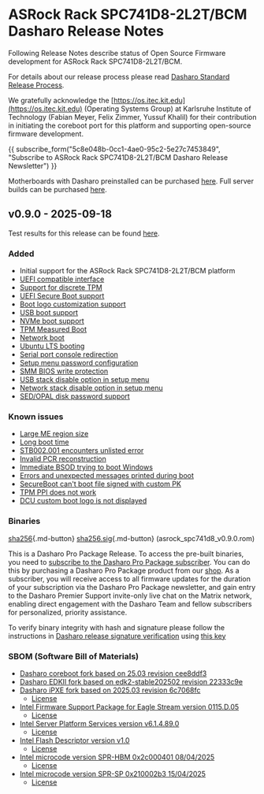 # ASRock Rack SPC741D8-2L2T/BCM Dasharo Release Notes

Following Release Notes describe status of Open Source Firmware development
for ASRock Rack SPC741D8-2L2T/BCM.

For details about our release process please read
[Dasharo Standard Release Process](../../dev-proc/standard-release-process.md).

We gratefully acknowledge the [https://os.itec.kit.edu](https://os.itec.kit.edu)
(Operating Systems Group) at Karlsruhe Institute of Technology (Fabian Meyer,
Felix Zimmer, Yussuf Khalil) for their contribution in initiating the coreboot
port for this platform and supporting open-source firmware development.

{{ subscribe_form("5c8e048b-0cc1-4ae0-95c2-5e27c7453849",
"Subscribe to ASRock Rack SPC741D8-2L2T/BCM Dasharo Release Newsletter") }}

Motherboards with Dasharo preinstalled can be purchased
[here](https://shop.3mdeb.com/product/asrock-spc741d8-2l2t-bcm-dasharo-pro/).
Full server builds can be purchased
[here](https://shop.3mdeb.com/product/asrock-spc741d8-2l2t-bcm-dasharo-pro-full-build/).

## v0.9.0 - 2025-09-18

Test results for this release can be found
[here](https://github.com/Dasharo/osfv-results/blob/main/boards/ASRock/SPC741D8-2L2T-BCM/).

### Added

- Initial support for the ASRock Rack SPC741D8-2L2T/BCM platform
- [UEFI compatible interface](https://docs.dasharo.com/unified-test-documentation/dasharo-compatibility/30M-uefi-compatible-interface/)
- [Support for discrete TPM](https://docs.dasharo.com/unified-test-documentation/dasharo-security/200-tpm-support/)
- [UEFI Secure Boot support](https://docs.dasharo.com/unified-test-documentation/dasharo-security/206-secure-boot/)
- [Boot logo customization support](https://docs.dasharo.com/unified-test-documentation/dasharo-compatibility/328-logo-customization-functionality/)
- [USB boot support](https://docs.dasharo.com/unified-test-documentation/dasharo-compatibility/31N-usb-boot/)
- [NVMe boot support](https://docs.dasharo.com/unified-test-documentation/dasharo-compatibility/312-nvme-support/)
- [TPM Measured Boot](https://docs.dasharo.com/unified-test-documentation/dasharo-security/203-measured-boot/)
- [Network boot](https://docs.dasharo.com/unified-test-documentation/dasharo-compatibility/315b-netboot-utilities/)
- [Ubuntu LTS booting](https://docs.dasharo.com/unified-test-documentation/dasharo-compatibility/308-debian-stable-and-ubuntu-lts-support/)
- [Serial port console redirection](https://docs.dasharo.com/unified-test-documentation/dasharo-compatibility/31G-ec-and-superio/#sio004001-serial-port-in-firmware)
- [Setup menu password configuration](https://docs.dasharo.com/dasharo-menu-docs/overview/#user-password-management)
- [SMM BIOS write protection](https://docs.dasharo.com/dasharo-menu-docs/dasharo-system-features/#dasharo-security-options)
- [USB stack disable option in setup menu](https://docs.dasharo.com/dasharo-menu-docs/dasharo-system-features/#usb-configuration)
- [Network stack disable option in setup menu](https://docs.dasharo.com/dasharo-menu-docs/dasharo-system-features/#networking-options)
- [SED/OPAL disk password support](https://www.github.com/dasharo/dasharo-issues/issues/161)

### Known issues

- [Large ME region size](https://github.com/Dasharo/dasharo-issues/issues/1586)
- [Long boot time](https://github.com/Dasharo/dasharo-issues/issues/1585)
- [STB002.001 encounters unlisted error](https://github.com/Dasharo/dasharo-issues/issues/1013)
- [Invalid PCR reconstruction](https://github.com/Dasharo/dasharo-issues/issues/1608)
- [Immediate BSOD trying to boot Windows](https://github.com/Dasharo/dasharo-issues/issues/1598)
- [Errors and unexpected messages printed during boot](https://github.com/Dasharo/dasharo-issues/issues/1609)
- [SecureBoot can't boot file signed with custom PK](https://github.com/Dasharo/dasharo-issues/issues/1610)
- [TPM PPI does not work](https://github.com/Dasharo/dasharo-issues/issues/1602)
- [DCU custom boot logo is not displayed](https://github.com/Dasharo/dasharo-issues/issues/1629)

### Binaries

[sha256][asrock_spc741d8_v0.9.0.rom_hash]{.md-button}
[sha256.sig][asrock_spc741d8_v0.9.0.rom_sig]{.md-button}
(asrock_spc741d8_v0.9.0.rom)

This is a Dasharo Pro Package Release. To access the pre-built binaries,
you need to [subscribe to the Dasharo Pro Package subscriber](../../ways-you-can-help-us.md#become-a-dasharo-pro-package-subscriber).
You can do this by purchasing a Dasharo Pro Package product from our
[shop](https://shop.3mdeb.com/product/asrock-spc741d8-2l2t-bcm-dasharo-pro-full-build/).
As a subscriber, you will receive access to all firmware updates for the
duration of your subscription via the Dasharo Pro Package newsletter, and
gain entry to the Dasharo Premier Support invite-only live chat on the Matrix
network, enabling direct engagement with the Dasharo Team and fellow
subscribers for personalized, priority assistance.

To verify binary integrity with hash and signature please follow the
instructions in [Dasharo release signature verification](../../guides/signature-verification.md)
using [this key](https://raw.githubusercontent.com/3mdeb/3mdeb-secpack/refs/heads/master/dasharo/asrock_spc741d8/dasharo-release-0.x-compatible-with-asrock-spc741d8-signing-key.asc)

### SBOM (Software Bill of Materials)

- [Dasharo coreboot fork based on 25.03 revision cee8ddf3](https://github.com/Dasharo/coreboot/tree/cee8ddf3)
- [Dasharo EDKII fork based on edk2-stable202502 revision 22333c9e](https://github.com/Dasharo/edk2/tree/22333c9e)
- [Dasharo iPXE fork based on 2025.03 revision 6c7068fc](https://github.com/Dasharo/ipxe/tree/6c7068fc)
    + [License](https://github.com/Dasharo/ipxe/blob/6c7068fc/COPYING.GPLv2)
- [Intel Firmware Support Package for Eagle Stream version 0115.D.05](https://github.com/intel/FSP/tree/5d0424c8/EagleStreamFspBinPkg)
    + [License](https://github.com/Dasharo/dasharo-blobs/blob/main/licenses/pv%20intel%20obl%20software%20license%20agreement%2011.2.2017.pdf)
- [Intel Server Platform Services version v6.1.4.89.0](https://github.com/Dasharo/dasharo-blobs/blob/8dce7604/asrock/spc741d8/me.bin)
    + [License](https://github.com/Dasharo/dasharo-blobs/blob/main/licenses/pv%20intel%20obl%20software%20license%20agreement%2011.2.2017.pdf)
- [Intel Flash Descriptor version v1.0](https://github.com/Dasharo/dasharo-blobs/blob/8dce7604/asrock/spc741d8/descriptor.bin)
    + [License](https://github.com/Dasharo/dasharo-blobs/blob/main/licenses/pv%20intel%20obl%20software%20license%20agreement%2011.2.2017.pdf)
- [Intel microcode version SPR-HBM 0x2c000401 08/04/2025](https://github.com/intel/Intel-Linux-Processor-Microcode-Data-Files/tree/microcode-20250812/intel-ucode/06-8f-08)
    + [License](https://github.com/intel/Intel-Linux-Processor-Microcode-Data-Files/blob/microcode-20250812/license)
- [Intel microcode version SPR-SP 0x210002b3 15/04/2025](https://github.com/intel/Intel-Linux-Processor-Microcode-Data-Files/tree/microcode-20250812/intel-ucode/06-cf-02)
    + [License](https://github.com/intel/Intel-Linux-Processor-Microcode-Data-Files/blob/microcode-20250812/license)

[asrock_spc741d8_v0.9.0.rom_hash]: https://dl.3mdeb.com/open-source-firmware/Dasharo/asrock_spc741d8/uefi/v0.9.0/asrock_spc741d8_v0.9.0.rom.sha256
[asrock_spc741d8_v0.9.0.rom_sig]: https://dl.3mdeb.com/open-source-firmware/Dasharo/asrock_spc741d8/uefi/v0.9.0/asrock_spc741d8_v0.9.0.rom.sha256.sig
